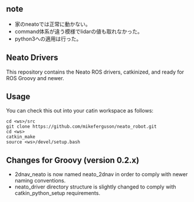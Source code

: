 ## note

* 家のneatoでは正常に動かない。
* command体系が違う模様でlidarの値も取れなかった。
* python3への適用は行った。

## Neato Drivers

This repository contains the Neato ROS drivers, catkinized, and ready for ROS Groovy and newer.

## Usage
You can check this out into your catin workspace as follows:

    cd <ws>/src
    git clone https://github.com/mikeferguson/neato_robot.git
    cd <ws>
    catkin_make
    source <ws>/devel/setup.bash

## Changes for Groovy (version 0.2.x)

 * 2dnav_neato is now named neato_2dnav in order to comply with newer naming conventions.
 * neato_driver directory structure is slightly changed to comply with catkin_python_setup requirements.
